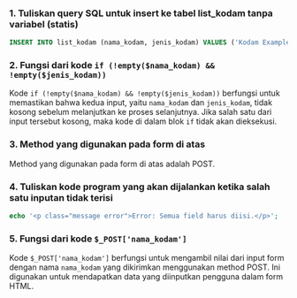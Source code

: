 ### 1. Tuliskan query SQL untuk insert ke tabel list_kodam tanpa variabel (statis)
```sql
INSERT INTO list_kodam (nama_kodam, jenis_kodam) VALUES ('Kodam Example', 'Jenis Example');
```

### 2. Fungsi dari kode `if (!empty($nama_kodam) && !empty($jenis_kodam))`
Kode `if (!empty($nama_kodam) && !empty($jenis_kodam))` berfungsi untuk memastikan bahwa kedua input, yaitu `nama_kodam` dan `jenis_kodam`, tidak kosong sebelum melanjutkan ke proses selanjutnya. Jika salah satu dari input tersebut kosong, maka kode di dalam blok `if` tidak akan dieksekusi.

### 3. Method yang digunakan pada form di atas
Method yang digunakan pada form di atas adalah POST.

### 4. Tuliskan kode program yang akan dijalankan ketika salah satu inputan tidak terisi
```php
echo '<p class="message error">Error: Semua field harus diisi.</p>';
```

### 5. Fungsi dari kode `$_POST['nama_kodam']`

Kode `$_POST['nama_kodam']` berfungsi untuk mengambil nilai dari input form dengan nama `nama_kodam` yang dikirimkan menggunakan method POST. Ini digunakan untuk mendapatkan data yang diinputkan pengguna dalam form HTML.